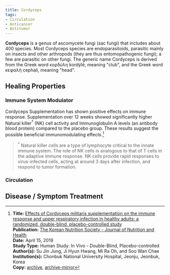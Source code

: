 ```yaml
---
title: Cordyceps
tags:
- Circulation
- Anticancer
- Antitumor
---
```

**Cordyceps** is a genus of ascomycete fungi (sac fungi) that includes about 400 species. Most Cordyceps species are endoparasitoids, parasitic mainly on insects and other arthropods (they are thus entomopathogenic fungi); a few are parasitic on other fungi. The generic name Cordyceps is derived from the Greek word κορδύλη kordýlē, meaning "club", and the Greek word κεφαλή cephali, meaning "head".

## Healing Properties

### Immune System Modulator

Cordyceps Supplementation has shown positive effects on immune response. Supplementation over 12 weeks showed significantly higher Natural killer<sup>*</sup> (NK) cell activity and Immunoglobulin A levels (an antibody blood protein) compared to the placebo group. These results suggest the possible beneficial immunomodulating effects.[^1]

> <sup>*</sup> Natural killer cells are a type of lymphocyte critical to the innate immune system. The role of NK cells is analogous to that of T cells in the adaptive immune response. NK cells provide rapid responses to virus-infected cells, acting at around 3 days after infection, and respond to tumor formation.


### Circulation

## Disease / Symptom Treatment

[^1]: **Title:** [Effects of Cordyceps militaris supplementation on the immune response and upper respiratory infection in healthy adults: a randomized, double-blind, placebo-controlled study](https://doi.org/10.4163/jnh.2019.52.3.258)<br>
**Publication:** [The Korean Nutrition Society - Journal of Nutrition and Health](https://e-jnh.org/index.php)<br>
**Date:** April 15, 2019<br>
**Study Type:** Human Study: In Vivo - Double-Blind, Placebo-controlled<br>
**Author(s):** Su Jin Jung, Ji Hyun Hwang, Mi Ra Oh, and Soo Wan Chae<br>
**Institution(s):** Chonbuk National University Hospital, Jeonju, Jeonbuk, Korea<br>
**Copy:** [archive](https://ipfs.io/ipfs/QmdJzqxW855K8RzqETViRkKYqC9yVZU56STV8eZCV8WXGt), [archive-mirror](https://cloudflare-ipfs.com/ipfs/QmdJzqxW855K8RzqETViRkKYqC9yVZU56STV8eZCV8WXGt)

[^2]: **Title:** []()<br>
**Publication:** []()<br>
**Date:** <br>
**Study Type:** Animal Study, Commentary, Human Study: In Vitro - In Vivo - In Silico, Human: Case Report, Meta Analysis, Review<br>
**Author(s):** <br>
**Institutions:** <br>
**Copy:** [archive](https://ipfs.io/ipfs/), [archive-mirror](https://cloudflare-ipfs.com/ipfs/)

[^3]: **Title:** []()<br>
**Publication:** []()<br>
**Date:** <br>
**Study Type:** Animal Study, Commentary, Human Study: In Vitro - In Vivo - In Silico, Human: Case Report, Meta Analysis, Review<br>
**Author(s):** <br>
**Institutions:** <br>
**Copy:** [archive](https://ipfs.io/ipfs/), [archive-mirror](https://cloudflare-ipfs.com/ipfs/)

[^4]: **Title:** []()<br>
**Publication:** []()<br>
**Date:** <br>
**Study Type:** Animal Study, Commentary, Human Study: In Vitro - In Vivo - In Silico, Human: Case Report, Meta Analysis, Review<br>
**Author(s):** <br>
**Institutions:** <br>
**Copy:** [archive](https://ipfs.io/ipfs/), [archive-mirror](https://cloudflare-ipfs.com/ipfs/)
